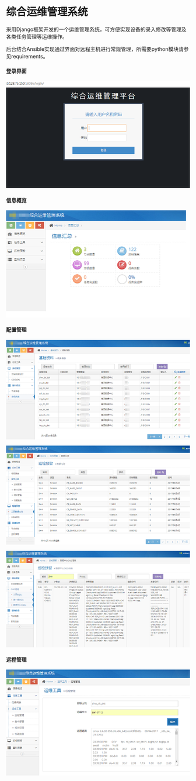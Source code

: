# 综合运维管理系统

​        采用Django框架开发的一个运维管理系统，可方便实现设备的录入修改等管理及各类任务管理等运维操作。

后台结合Ansible实现通过界面对远程主机进行常规管理，所需要python模块请参见requirements。

#### 登录界面

![image](https://github.com/gwillow/opsite/blob/master/media/login.png)

#### 信息概览

![image](https://github.com/gwillow/opsite/blob/master/media/sumary.png)

#### 配置管理

![image](https://github.com/gwillow/opsite/blob/master/media/configure.png)

![image](https://github.com/gwillow/opsite/blob/master/media/compare.png)

![image](https://github.com/gwillow/opsite/blob/master/media/inspection.png)

#### 远程管理

![image](https://github.com/gwillow/opsite/blob/master/media/remotemanager.png)